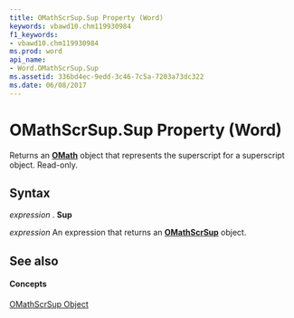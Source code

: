 ```yaml
---
title: OMathScrSup.Sup Property (Word)
keywords: vbawd10.chm119930984
f1_keywords:
- vbawd10.chm119930984
ms.prod: word
api_name:
- Word.OMathScrSup.Sup
ms.assetid: 336bd4ec-9edd-3c46-7c5a-7203a73dc322
ms.date: 06/08/2017
---
```



# OMathScrSup.Sup Property (Word)

Returns an  **[OMath](omath-object-word.md)** object that represents the superscript for a superscript object. Read-only.


## Syntax

 _expression_ . **Sup**

 _expression_ An expression that returns an **[OMathScrSup](omathscrsup-object-word.md)** object.


## See also


#### Concepts


[OMathScrSup Object](omathscrsup-object-word.md)

